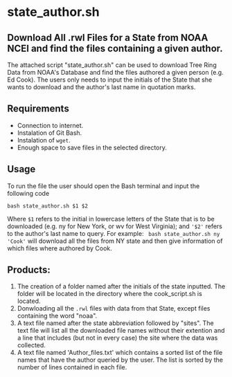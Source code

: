 # state_author.sh
## Download All .rwl Files for a State from NOAA NCEI and find the files containing a given author.

The attached script "state_author.sh" can be used to download Tree Ring Data from NOAA's Database and find the files authored a given person (e.g. Ed Cook). The users only needs to input the initials of the State that she wants to download and the author's last name in quotation marks.  

## Requirements
- Connection to internet. 
- Instalation of Git Bash. 
- Instalation of `wget`. 
- Enough space to save files in the selected directory.

## Usage

To run the file the user should open the Bash terminal and input the following code
```{Bash}
bash state_author.sh $1 $2
```
Where ```$1``` refers to the initial in lowercase letters of the State that is to be downloaded (e.g. ny for New York, or wv for West Virginia); and ```'$2'``` refers to the author's last name to query. 
For example: ``` bash state_author.sh ny 'Cook'``` will download all the files from NY state and then give information of which files where authored by Cook. 

## Products:
 1) The creation of a folder named after the initials of the state inputted. The folder will be located in the directory where the cook_script.sh is located. 
2) Donwloading all the ```.rwl``` files with data from that State, except files containing the word "noaa".
3) A text file named after the state abbreviation followed by "sites". The text file will list all the downloaded file names without their extention and a line that includes (but not in every case) the site where the data was collected.  
4) A text file named 'Author_files.txt' which contains a sorted list of the file names that have the author queried by the user. The list is sorted by the number of lines contained in each file. 








